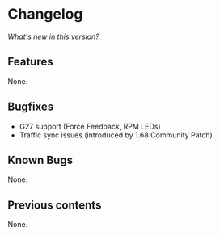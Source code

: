 # Changelog

*What's new in this version?*

## Features

None.

## Bugfixes

- G27 support (Force Feedback, RPM LEDs)
- Traffic sync issues (introduced by 1.68 Community Patch) 

## Known Bugs

None.

## Previous contents

None.